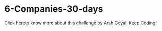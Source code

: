 # 6-Companies-30-days
Click [here](https://youtu.be/QUnaBYKQkZU)to know more about this challenge by Arsh Goyal.
Keep Coding!
